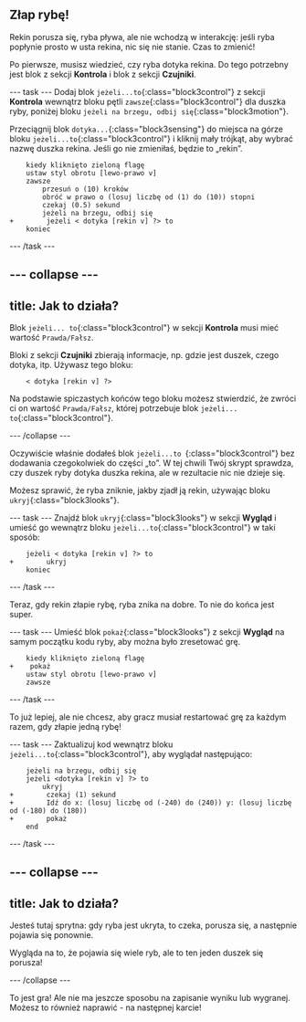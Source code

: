 ## Złap rybę!

Rekin porusza się, ryba pływa, ale nie wchodzą w interakcję: jeśli ryba popłynie prosto w usta rekina, nic się nie stanie. Czas to zmienić!

Po pierwsze, musisz wiedzieć, czy ryba dotyka rekina. Do tego potrzebny jest blok z sekcji **Kontrola** i blok z sekcji **Czujniki**.

\--- task \--- Dodaj blok `jeżeli...to`{:class="block3control"} z sekcji **Kontrola** wewnątrz bloku pętli `zawsze`{:class="block3control"} dla duszka ryby, poniżej bloku `jeżeli na brzegu, odbij się`{:class="block3motion"}.

Przeciągnij blok `dotyka...`{:class="block3sensing"} do miejsca na górze bloku `jeżeli...to`{:class="block3control"} i kliknij mały trójkąt, aby wybrać nazwę duszka rekina. Jeśli go nie zmieniłaś, będzie to „rekin”.

```blocks3
    kiedy kliknięto zieloną flagę
    ustaw styl obrotu [lewo-prawo v]
    zawsze 
        przesuń o (10) kroków
        obróć w prawo o (losuj liczbę od (1) do (10)) stopni
        czekaj (0.5) sekund
        jeżeli na brzegu, odbij się
+        jeżeli < dotyka [rekin v] ?> to
    koniec
```

\--- /task \---

## \--- collapse \---

## title: Jak to działa?

Blok `jeżeli... to`{:class="block3control"} w sekcji **Kontrola** musi mieć wartość `Prawda/Fałsz`.

Bloki z sekcji **Czujniki** zbierają informacje, np. gdzie jest duszek, czego dotyka, itp. Używasz tego bloku:

```blocks3
    < dotyka [rekin v] ?>
```

Na podstawie spiczastych końców tego bloku możesz stwierdzić, że zwróci ci on wartość `Prawda/Fałsz`, której potrzebuje blok `jeżeli... to`{:class="block3control"}.

\--- /collapse \---

Oczywiście właśnie dodałeś blok `jeżeli...to `{:class="block3control"} bez dodawania czegokolwiek do części „to”. W tej chwili Twój skrypt sprawdza, czy duszek ryby dotyka duszka rekina, ale w rezultacie nic nie dzieje się.

Możesz sprawić, że ryba zniknie, jakby zjadł ją rekin, używając bloku `ukryj`{:class="block3looks"}.

\--- task \--- Znajdź blok `ukryj`{:class="block3looks"} w sekcji **Wygląd** i umieść go wewnątrz bloku `jeżeli...to`{:class="block3control"} w taki sposób:

```blocks3
    jeżeli < dotyka [rekin v] ?> to
+        ukryj
    koniec
```

\--- /task \---

Teraz, gdy rekin złapie rybę, ryba znika na dobre. To nie do końca jest super.

\--- task \--- Umieść blok `pokaż`{:class="block3looks"} z sekcji **Wygląd** na samym początku kodu ryby, aby można było zresetować grę.

```blocks3
    kiedy kliknięto zieloną flagę
+    pokaż
    ustaw styl obrotu [lewo-prawo v]
    zawsze
```

\--- /task \---

To już lepiej, ale nie chcesz, aby gracz musiał restartować grę za każdym razem, gdy złapie jedną rybę!

\--- task \--- Zaktualizuj kod wewnątrz bloku `jeżeli...to`{:class="block3control"}, aby wyglądał następująco:

```blocks3
    jeżeli na brzegu, odbij się
    jeżeli <dotyka [rekin v] ?> to 
        ukryj
+        czekaj (1) sekund
+        Idź do x: (losuj liczbę od (-240) do (240)) y: (losuj liczbę od (-180) do (180))
+        pokaż
    end
```

\--- /task \---

## \--- collapse \---

## title: Jak to działa?

Jesteś tutaj sprytna: gdy ryba jest ukryta, to czeka, porusza się, a następnie pojawia się ponownie.

Wygląda na to, że pojawia się wiele ryb, ale to ten jeden duszek się porusza!

\--- /collapse \---

To jest gra! Ale nie ma jeszcze sposobu na zapisanie wyniku lub wygranej. Możesz to również naprawić - na następnej karcie!
